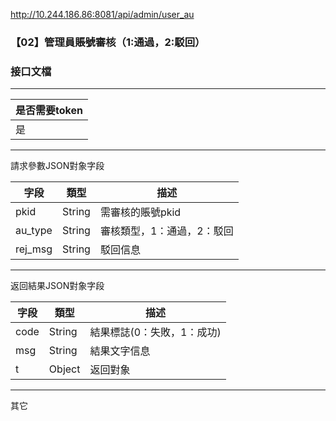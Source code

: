 http://10.244.186.86:8081/api/admin/user_au

### 【02】管理員賬號審核（1:通過，2:駁回）

### 接口文檔

***

| 是否需要token |
| ------------- |
| 是            |

***

請求參數JSON對象字段

| 字段    | 類型   | 描述                       |
| ------- | ------ | -------------------------- |
| pkid    | String | 需審核的賬號pkid           |
| au_type | String | 審核類型，1：通過，2：駁回 |
| rej_msg | String | 駁回信息                   |

***

返回結果JSON對象字段

| 字段 | 類型   | 描述                       |
| ---- | ------ | -------------------------- |
| code | String | 結果標誌(0：失敗，1：成功) |
| msg  | String | 結果文字信息               |
| t    | Object | 返回對象                   |

***

其它

